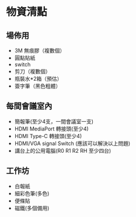 # 物資清點

## 場佈用
- 3M 無痕膠（複數個）
- 圓點貼紙
- switch 
- 剪刀（複數個）
- 瓶裝水*2箱（預估）
- 簽字筆（黑色粗體）
## 每間會議室內
- 簡報筆(至少4支，一間會議室一支)
- HDMI MediaPort 轉接頭(至少4) 
- HDMI Type-C 轉接頭(至少4) 
- HDMI/VGA signal Switch (應該可以解決以上問題)
- 講台上的公用電腦(R0 R1 R2 RH 至少四台)

## 工作坊
- 白報紙
- 細彩色筆(多色)
- 便條貼
- 磁鐵(多個備用)